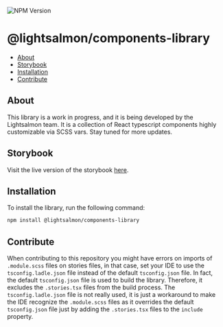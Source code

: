 ![NPM Version](https://img.shields.io/npm/v/%40lightsalmon%2Fcomponents-library)

# @lightsalmon/components-library

- [About](#about)
- [Storybook](#storybook)
- [Installation](#installation)
- [Contribute](#contribute)

## About

This library is a work in progress, and it is being developed by the Lightsalmon team. It is a collection of React
typescript components highly customizable via SCSS vars. Stay tuned for more updates.

## Storybook

Visit the live version of the storybook [here](https://lightsalmon-dev.github.io/components-library).

## Installation

To install the library, run the following command:

```bash
npm install @lightsalmon/components-library
```

## Contribute

When contributing to this repository you might have errors on imports of `.module.scss` files on stories files, in that
case, set your IDE to use the `tsconfig.ladle.json` file instead of the default `tsconfig.json` file.
In fact, the default `tsconfig.json` file is used to build the library. Therefore, it excludes the `.stories.tsx` files
from the build process. The `tsconfig.ladle.json` file is not really used, it is just a workaround to make the IDE
recognize the `.module.scss` files as it overrides the default `tsconfig.json` file just by adding the `.stories.tsx`
files to the `include` property.
